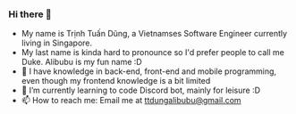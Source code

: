 ### Hi there 👋
<!--
**duke-alibubu/duke-alibubu** is a ✨ _special_ ✨ repository because its `README.md` (this file) appears on your GitHub profile.

Here are some ideas to get you started:

- 🔭 I’m currently working on ...
- 🌱 I’m currently learning ...
- 👯 I’m looking to collaborate on ...
- 🤔 I’m looking for help with ...
- 💬 Ask me about ...
- 📫 How to reach me: ...
- 😄 Pronouns: ...
- ⚡ Fun fact: ...
-->

- My name is Trịnh Tuấn Dũng, a Vietnamses Software Engineer currently living in Singapore.
- My last name is kinda hard to pronounce so I'd prefer people to call me Duke. Alibubu is my fun name :D
- 🔭 I have knowledge in back-end, front-end and mobile programming, even though my frontend knowledge is a bit limited
- 🌱 I’m currently learning to code Discord bot, mainly for leisure :D
- 📫 How to reach me: Email me at ttdungalibubu@gmail.com
